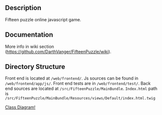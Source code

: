 Description
-----------
Fifteen puzzle online javascript game.

Documentation
-------------
More info in wiki section (https://github.com/DarthVanger/FifteenPuzzle/wiki).

Directory Structure
-------------------
Front end is located at `/web/frontend/`. Js sources can be found in `/web/frontend/app/js/`. Front end tests are in `/web/frontend/test/`.
Back end sources are located at `/src/FifteenPuzzle/MainBundle`.
`Index.html` path is `/src/FifteenPuzzle/MainBundle/Resources/views/Default/index.html.twig`

[Class Diagram!](docs/materials/uml/FifteenPuzzle.jpg)
